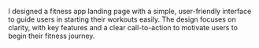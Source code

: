 I designed a fitness app landing page with a simple, user-friendly interface to guide users in starting their workouts easily. The design focuses on clarity, with key features and a clear call-to-action to motivate users to begin their fitness journey.

